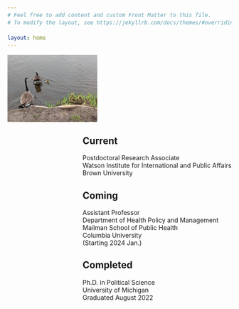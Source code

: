 ```yaml
---
# Feel free to add content and custom Front Matter to this file.
# To modify the layout, see https://jekyllrb.com/docs/themes/#overriding-theme-defaults

layout: home
---
```

<div class="content">
<img class="nobile" style="float:left;max-width:40%;" src="images/summer.jpeg" alt="Early Summer Ann Arbor, 2022" width="40%" height="50%">


<div class="textbox-front" style="float:right; white-space: normal;">
  <h2 class="section-head">Current</h2>
  <div class="section-text">
    <p>
    Postdoctoral Research Associate
    <br>
    Watson Institute for International and Public Affairs
    <br>
    Brown University
    </p>
  </div>

  
  <h2 class="section-head">Coming</h2>
  <div class="section-text">
    <p>
    Assistant Professor
    <br>
    Department of Health Policy and Management
    <br>
    Mailman School of Public Health
    <br>
    Columbia University
    <br>
    (Starting 2024 Jan.)
    </p>
  </div>

  <h2 class="section-head">Completed</h2>
  <div class="section-text">
    <p>
    Ph.D. in Political Science
    <br>
    University of Michigan
    <br>
    Graduated August 2022
    </p>
  </div>

</div>